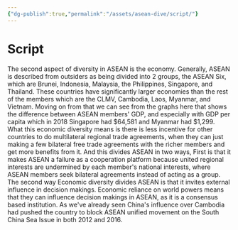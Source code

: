 ```yaml
---
{"dg-publish":true,"permalink":"/assets/asean-dive/script/"}
---
```


# Script

The second aspect of diversity in ASEAN is the economy. Generally, ASEAN is described from outsiders as being divided into 2 groups, the ASEAN Six, which are Brunei, Indonesia, Malaysia, the Philippines, Singapore, and Thailand. These countries have significantly larger economies than the rest of the members which are the CLMV, Cambodia, Laos, Myanmar, and Vietnam. Moving on from that we can see from the graphs here that shows the difference between ASEAN members' GDP, and especially with GDP per capita which in 2018 Singapore had $64,581 and Myanmar had $1,299. What this economic diversity means is there is less incentive for other countries to do multilateral regional trade agreements, when they can just making a few bilateral free trade agreements with the richer members and get more benefits from it. And this divides ASEAN in two ways, First is that it makes ASEAN a failure as a cooperation platform because united regional interests are undermined by each member's national interests, where ASEAN members seek bilateral agreements instead of acting as a group. The second way Economic diversity divides ASEAN is that it invites external influence in decision makings. Economic reliance on world powers means that they can influence decision makings in ASEAN, as it is a consensus based institution. As we've already seen China's influence over Cambodia had pushed the country to block ASEAN unified movement on the South China Sea Issue in both 2012 and 2016.